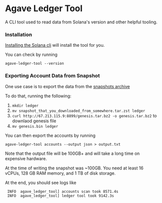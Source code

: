 # Agave Ledger Tool

A CLI tool used to read data from Solana's version and other helpful tooling. 

### Installation 

[Installing the Solana cli](https://solana.com/docs/intro/installation#install-the-solana-cli) will install the tool for you. 

You can check by running 

```
agave-ledger-tool --version
````

### Exporting Account Data from Snapshot

One use case is to export the data from the [snapshots archive](https://console.cloud.google.com/storage/browser/mainnet-beta-ledger-us-ny5;tab=objects?prefix=&forceOnObjectsSortingFiltering=false)

To do that, running the following: 

1. `mkdir ledger` 
2. `mv snapshot_that_you_downloaded_from_somewhere.tar.zst ledger`
3. `curl http://67.213.115.9:8899/genesis.tar.bz2 -o genesis.tar.bz2` to downlaod genesis file
4. `mv genesis.bin ledger` 

You can then export the accounts by running 

```
agave-ledger-tool accounts --output json > output.txt
```

Note that the output file will be 100GB+ and will take a long time on expensive hardware.

At the time of writing the snapshot was ~100GB.
You need at least 16 vCPUs, 128 GB RAM memory, and 1 TB of disk storage. 

At the end, you should see logs like
```
 INFO  agave_ledger_tool] accounts scan took 8571.4s
 INFO  agave_ledger_tool] ledger tool took 9142.3s
```

